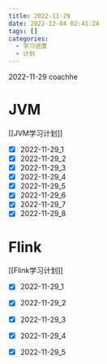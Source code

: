 ```yaml
---
title: 2022-11-29  
date: 2022-12-04 02:41:24  
tags: []  
categories:
  - 学习进度
  - 计划
---
```


2022-11-29 coachhe

# JVM

[[JVM学习计划]]

- [x] 2022-11-29\_1
- [x] 2022-11-29\_2
- [x] 2022-11-29\_3
- [x] 2022-11-29\_4
- [x] 2022-11-29\_5
- [x] 2022-11-29\_6
- [x] 2022-11-29\_7
- [x] 2022-11-29\_8

# Flink

[[Flink学习计划]]

- [x] 2022-11-29\_1
- [x] 2022-11-29\_2
- [x] 2022-11-29\_3
- [x] 2022-11-29\_4
- [x] 2022-11-29\_5

